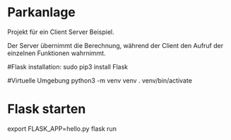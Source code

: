 # Parkanlage

Projekt für ein Client Server Beispiel.

Der Server übernimmt die Berechnung, während der Client den Aufruf der einzelnen Funktionen wahrnimmt.


#Flask installation:
sudo pip3 install Flask

#Virtuelle Umgebung
python3 -m venv venv
. venv/bin/activate

# Flask starten
export FLASK_APP=hello.py
flask run
